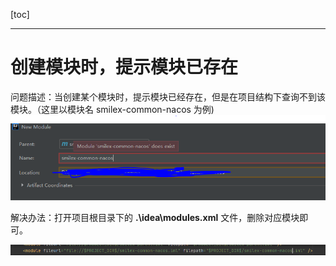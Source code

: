 [toc]

---

# 创建模块时，提示模块已存在

问题描述：当创建某个模块时，提示模块已经存在，但是在项目结构下查询不到该模块。（这里以模块名 smilex-common-nacos 为例)![1704513751609](idea-问题记录.assets/1704513751609.png)

解决办法：打开项目根目录下的 **.\idea\modules.xml** 文件，删除对应模块即可。

![1704513918990](idea-问题记录.assets/1704513918990.png)

